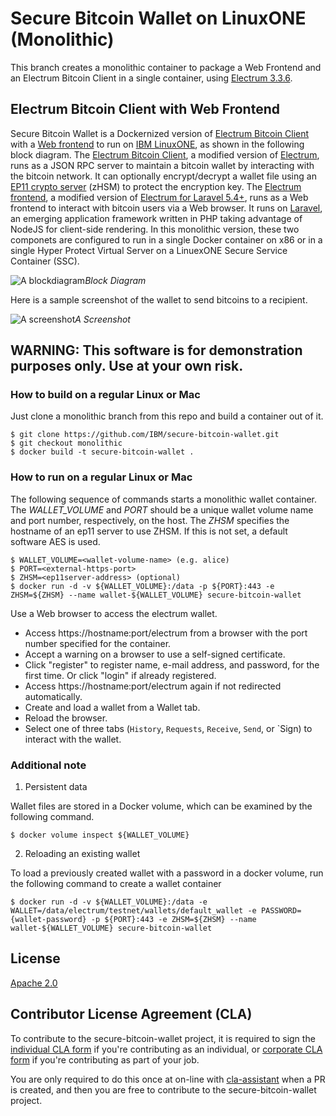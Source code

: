 # Secure Bitcoin Wallet on LinuxONE (Monolithic)

This branch creates a monolithic container to package a Web Frontend and an Electrum Bitcoin Client in a single container, using [Electrum 3.3.6](https://github.com/spesmilo/electrum/tree/3.3.6).

## Electrum Bitcoin Client with Web Frontend

Secure Bitcoin Wallet is a Dockernized version of [Electrum Bitcoin Client](/electrum) 
with a [Web frontend](/laravel-electrum) to run on [IBM LinuxONE](https://developer.ibm.com/linuxone/), 
as shown in the following block diagram.
The [Electrum Bitcoin Client](/electrum), a modified version of [Electrum](https://github.com/spesmilo/electrum), runs as a JSON RPC server to maintain 
a bitcoin wallet by interacting with the bitcoin network.
It can optionally encrypt/decrypt a wallet file using an [EP11 crypto server](https://www.ibm.com/support/knowledgecenter/en/linuxonibm/com.ibm.linux.z.lxce/lxce_stack.html) (zHSM) to protect the encryption key. 
The [Electrum frontend](/laravel-electrum), a modified version of [Electrum for Laravel 5.4+](https://github.com/AraneaDev/laravel-electrum),
runs as a Web frontend to interact with bitcoin users via a Web browser.
It runs on [Laravel](https://laravel.com/), an emerging application framework written in PHP taking advantage of NodeJS for client-side rendering.
In this monolithic version, these two componets are configured to run in a single Docker container on x86 or in a single Hyper Protect Virtual Server on a 
LinuexONE Secure Service Container (SSC).

![A blockdiagram](https://github.com/IBM/secure-bitcoin-wallet/blob/images/images/blockdiagram-monolithic.png)*Block Diagram*

Here is a sample screenshot of the wallet to send bitcoins to a recipient.

![A screenshot](https://github.com/IBM/secure-bitcoin-wallet/blob/images/images/secure-bitcoin-wallet-on-ibm-linuxone.png)*A Screenshot*

## WARNING: This software is for demonstration purposes only. Use at your own risk.

### How to build on a regular Linux or Mac

Just clone a monolithic branch from this repo and build a container out of it.

```
$ git clone https://github.com/IBM/secure-bitcoin-wallet.git
$ git checkout monolithic
$ docker build -t secure-bitcoin-wallet .
```

### How to run on a regular Linux or Mac

The following sequence of commands starts a monolithic wallet container.
The *WALLET_VOLUME* and *PORT* should be a unique wallet volume name and port number, respectively, on the host. 
The *ZHSM* specifies the hostname of an ep11 server to use ZHSM. If this is not set, a default software AES is used.

```
$ WALLET_VOLUME=<wallet-volume-name> (e.g. alice)
$ PORT=<external-https-port>
$ ZHSM=<ep11server-address> (optional)
$ docker run -d -v ${WALLET_VOLUME}:/data -p ${PORT}:443 -e ZHSM=${ZHSM} --name wallet-${WALLET_VOLUME} secure-bitcoin-wallet
```

Use a Web browser to access the electrum wallet.

- Access https://hostname:port/electrum from a browser with the port number specified for the container.
- Accept a warning on a browser to use a self-signed certificate.
- Click "register" to register name, e-mail address, and password, for the first time. Or click "login" if already registered.
- Access https://hostname:port/electrum again if not redirected automatically.
- Create and load a wallet from a Wallet tab.
- Reload the browser.
- Select one of three tabs (`History`, `Requests`, `Receive`, `Send`, or `Sign) to interact with the wallet.

### Additional note

1. Persistent data

Wallet files are stored in a Docker volume, which can be examined by the following command.

```
$ docker volume inspect ${WALLET_VOLUME}
```

2. Reloading an existing wallet

To load a previously created wallet with a password in a docker volume, run the following command to create a wallet container

```
$ docker run -d -v ${WALLET_VOLUME}:/data -e WALLET=/data/electrum/testnet/wallets/default_wallet -e PASSWORD={wallet-password} -p ${PORT}:443 -e ZHSM=${ZHSM} --name wallet-${WALLET_VOLUME} secure-bitcoin-wallet
```

## License

[Apache 2.0](https://github.com/IBM/secure-bitcoin-wallet/blob/master/LICENSE)

## Contributor License Agreement (CLA)

To contribute to the secure-bitcoin-wallet project, it is required to sign the 
[individual CLA form](https://gist.github.com/moriohara/9926f0791f1168acd7974b9dc4467e99) 
if you're contributing as an individual, or 
[corporate CLA form](https://gist.github.com/moriohara/018efe7c8b3247da3e77ddbf56f55c2e) 
if you're contributing as part of your job.

You are only required to do this once at on-line with [cla-assistant](https://github.com/cla-assistant/cla-assistant) when a PR is created, and then you are free to contribute to the secure-bitcoin-wallet project.
